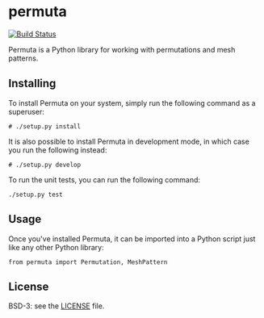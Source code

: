# permuta

[![Build Status](https://travis-ci.org/PermutaTriangle/Permuta.svg?branch=master)](https://travis-ci.org/PermutaTriangle/Permuta)

Permuta is a Python library for working with permutations and mesh patterns.

## Installing
To install Permuta on your system, simply run the following command as a
superuser:
```
# ./setup.py install
```

It is also possible to install Permuta in development mode, in which case you
run the following instead:
```
# ./setup.py develop
```

To run the unit tests, you can run the following command:
```
./setup.py test
```

## Usage
Once you've installed Permuta, it can be imported into a Python script just
like any other Python library:
```
from permuta import Permutation, MeshPattern
```

## License
BSD-3: see the [LICENSE](https://github.com/PermutaTriangle/Permuta/blob/master/LICENSE) file.
